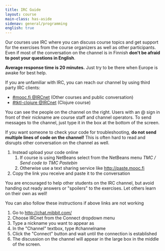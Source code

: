 ```yaml
---
title: IRC Guide
layout: course
main-class: has-aside
sidenav: general/programming
english: true
---
```

Our courses use IRC where you can discuss course topics and get support for the exercises from the course organizers as well as other participants. Even if most of the conversation on the channel is in Finnish **don't be afraid to post your questions in English**.

**Average response time is 20 minutes.** Just try to be there when Europe is awake for best help.

If you are unfamiliar with IRC, you can reach our channel by using third party IRC clients:

- [#mooc.fi @IRCnet](http://chat.mibbit.com/?server=open.ircnet.net&channel=%23mooc.fi) (Other courses and public conversation)
- [#tktl-clojure @IRCnet](http://chat.mibbit.com/?server=open.ircnet.net&channel=%23tktl-clojure) (Clojure course)

You can see the people on the channel on the right. Users with an @ sign in front of their nickname are course staff and channel operators. To send messages to the channel, just type it in the box at the bottom of the screen.

If you want someone to check your code for troubleshooting, **do not send multiple lines of code on the channel!** This is often hard to read and disrupts other conversation on the channel as well.

1. Instead upload your code online
	1. If course is using NetBeans select from the NetBeans menu *TMC / Send code to TMC Pastebin*
	2. Otherwise use a text sharing service like <http://paste.mooc.fi>
2. Copy the link you receive and paste it to the conversation

You are encouraged to help other students on the IRC channel, but avoid handing out ready answers or "spoilers" to the exercises. Let others learn on their own as well!

You can also follow these instructions if above links are not working

1. Go to <http://chat.mibbit.com/>
2. Choose IRCnet from the Connect dropdown menu
3. Type a nickname you want to appear as
4. In the "Channel" textbox, type #channelname
5. Click the "Connect" button and wait until the connection is established
6. The discussion on the channel will appear in the large box in the middle of the screen.
